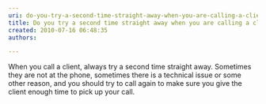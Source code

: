 ```yaml
---
uri: do-you-try-a-second-time-straight-away-when-you-are-calling-a-client
title: Do you try a second time straight away when you are calling a client?
created: 2010-07-16 06:48:35
authors:

---
```





<span class='intro'> When you call a client, always try a second time straight away. Sometimes they are not at the phone, sometimes there is a technical issue or some other reason, and you should try to call again to make sure you give the client enough time to pick up your call.  </span>




